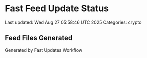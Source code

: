 # Fast Feed Update Status
Last updated: Wed Aug 27 05:58:46 UTC 2025
Categories: crypto

## Feed Files Generated

Generated by Fast Updates Workflow

